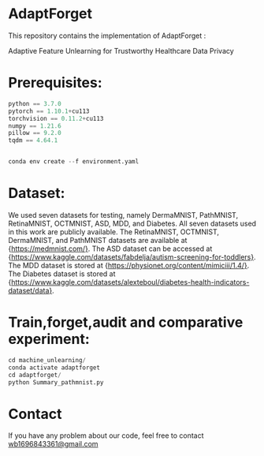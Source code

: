 # AdaptForget

This repository contains the implementation of AdaptForget :

Adaptive Feature Unlearning for Trustworthy Healthcare Data Privacy

# Prerequisites:
```python
python == 3.7.0
pytorch == 1.10.1+cu113
torchvision == 0.11.2+cu113
numpy == 1.21.6
pillow == 9.2.0
tqdm == 4.64.1


conda env create --f environment.yaml
```

# Dataset:

We used seven datasets for testing, namely DermaMNIST, PathMNIST, RetinaMNIST, OCTMNIST, ASD, MDD, and Diabetes.
All seven datasets used in this work are publicly available. The RetinaMNIST, OCTMNIST, DermaMNIST, and PathMNIST datasets are available at {https://medmnist.com/}. The ASD dataset can be accessed at {https://www.kaggle.com/datasets/fabdelja/autism-screening-for-toddlers}. The MDD dataset is stored at {https://physionet.org/content/mimiciii/1.4/}. The Diabetes dataset is stored at {https://www.kaggle.com/datasets/alexteboul/diabetes-health-indicators-dataset/data}.



# Train,forget,audit and comparative experiment:

```python
cd machine_unlearning/
conda activate adaptforget
cd adaptforget/
python Summary_pathmnist.py
```

# Contact

If you have any problem about our code, feel free to contact wb1696843361@gmail.com
